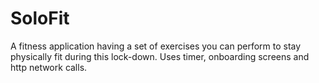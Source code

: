 # SoloFit
A fitness application having a set of exercises you can perform to stay physically fit during this lock-down. 
Uses timer, onboarding screens and http network calls.
